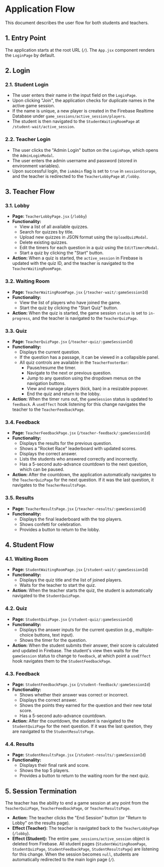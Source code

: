 # Application Flow

This document describes the user flow for both students and teachers.

## 1. Entry Point

The application starts at the root URL (`/`). The `App.jsx` component renders the `LoginPage` by default.

## 2. Login

### 2.1. Student Login

-   The user enters their name in the input field on the `LoginPage`.
-   Upon clicking "Join", the application checks for duplicate names in the active game session.
-   If the name is unique, a new player is created in the Firebase Realtime Database under `game_sessions/active_session/players`.
-   The student is then navigated to the `StudentWaitingRoomPage` at `/student-wait/active_session`.

### 2.2. Teacher Login

-   The user clicks the "Admin Login" button on the `LoginPage`, which opens the `AdminLoginModal`.
-   The user enters the admin username and password (stored in environment variables).
-   Upon successful login, the `isAdmin` flag is set to `true` in `sessionStorage`, and the teacher is redirected to the `TeacherLobbyPage` at `/lobby`.

## 3. Teacher Flow

### 3.1. Lobby

-   **Page:** `TeacherLobbyPage.jsx` (`/lobby`)
-   **Functionality:**
    -   View a list of all available quizzes.
    -   Search for quizzes by title.
    -   Upload new quizzes in JSON format using the `UploadQuizModal`.
    -   Delete existing quizzes.
    -   Edit the timers for each question in a quiz using the `EditTimersModal`.
    -   Start a quiz by clicking the "Start" button.
-   **Action:** When a quiz is started, the `active_session` in Firebase is updated with the quiz ID, and the teacher is navigated to the `TeacherWaitingRoomPage`.

### 3.2. Waiting Room

-   **Page:** `TeacherWaitingRoomPage.jsx` (`/teacher-wait/:gameSessionId`)
-   **Functionality:**
    -   View the list of players who have joined the game.
    -   Start the quiz by clicking the "Start Quiz" button.
-   **Action:** When the quiz is started, the game session `status` is set to `in-progress`, and the teacher is navigated to the `TeacherQuizPage`.

### 3.3. Quiz

-   **Page:** `TeacherQuizPage.jsx` (`/teacher-quiz/:gameSessionId`)
-   **Functionality:**
    -   Displays the current question.
    -   If the question has a passage, it can be viewed in a collapsible panel.
    -   All quiz controls are available in the `TeacherFooterBar`:
        -   Pause/resume the timer.
        -   Navigate to the next or previous question.
        -   Jump to any question using the dropdown menus on the navigation buttons.
        -   View and manage players (kick, ban) in a resizable popover.
        -   End the quiz and return to the lobby.
-   **Action:** When the timer runs out, the `gameSession` status is updated to `feedback`. A `useEffect` hook listening for this change navigates the teacher to the `TeacherFeedbackPage`.

### 3.4. Feedback

-   **Page:** `TeacherFeedbackPage.jsx` (`/teacher-feedback/:gameSessionId`)
-   **Functionality:**
    -   Displays the results for the previous question.
    -   Shows a "Rocket Race" leaderboard with updated scores.
    -   Displays the correct answer.
    -   Lists the students who answered correctly and incorrectly.
    -   Has a 5-second auto-advance countdown to the next question, which can be paused.
-   **Action:** After the countdown, the application automatically navigates to the `TeacherQuizPage` for the next question. If it was the last question, it navigates to the `TeacherResultsPage`.

### 3.5. Results

-   **Page:** `TeacherResultsPage.jsx` (`/teacher-results/:gameSessionId`)
-   **Functionality:**
    -   Displays the final leaderboard with the top players.
    -   Shows confetti for celebration.
    -   Provides a button to return to the lobby.

## 4. Student Flow

### 4.1. Waiting Room

-   **Page:** `StudentWaitingRoomPage.jsx` (`/student-wait/:gameSessionId`)
-   **Functionality:**
    -   Displays the quiz title and the list of joined players.
    -   Waits for the teacher to start the quiz.
-   **Action:** When the teacher starts the quiz, the student is automatically navigated to the `StudentQuizPage`.

### 4.2. Quiz

-   **Page:** `StudentQuizPage.jsx` (`/student-quiz/:gameSessionId`)
-   **Functionality:**
    -   Displays the answer inputs for the current question (e.g., multiple-choice buttons, text input).
    -   Shows the timer for the question.
-   **Action:** When the student submits their answer, their score is calculated and updated in Firebase. The student's view then waits for the `gameSession` status to change to `feedback`, at which point a `useEffect` hook navigates them to the `StudentFeedbackPage`.

### 4.3. Feedback

-   **Page:** `StudentFeedbackPage.jsx` (`/student-feedback/:gameSessionId`)
-   **Functionality:**
    -   Shows whether their answer was correct or incorrect.
    -   Displays the correct answer.
    -   Shows the points they earned for the question and their new total score.
    -   Has a 5-second auto-advance countdown.
-   **Action:** After the countdown, the student is navigated to the `StudentQuizPage` for the next question. If it was the last question, they are navigated to the `StudentResultsPage`.

### 4.4. Results

-   **Page:** `StudentResultsPage.jsx` (`/student-results/:gameSessionId`)
-   **Functionality:**
    -   Displays their final rank and score.
    -   Shows the top 5 players.
    -   Provides a button to return to the waiting room for the next quiz.

## 5. Session Termination

The teacher has the ability to end a game session at any point from the `TeacherQuizPage`, `TeacherFeedbackPage`, or `TeacherResultsPage`.

-   **Action:** The teacher clicks the "End Session" button (or "Return to Lobby" on the results page).
-   **Effect (Teacher):** The teacher is navigated back to the `TeacherLobbyPage` (`/lobby`).
-   **Effect (Student):** The entire `game_sessions/active_session` object is deleted from Firebase. All student pages (`StudentWaitingRoomPage`, `StudentQuizPage`, `StudentFeedbackPage`, `StudentResultsPage`) are listening for this change. When the session becomes `null`, students are automatically redirected to the main login page (`/`).
